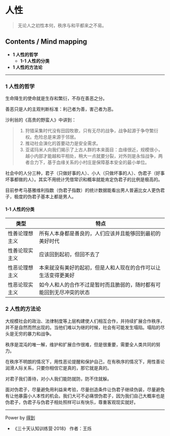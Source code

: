 # 人性
> 无论人之初性本何，秩序与和平都来之不易。

## Contents / Mind mapping
- **1 人性的哲学**
  - **1-1 人性的分类**
- **1 人性的方法论**

---

### 1 人性的哲学

生命降生的使命就是生存和繁衍，不存在善恶之分。

善恶只是人的主观判断标准：利己者为善，害己者为恶。

沙利翁的《高贵的野蛮人》中讲到：

> 1. 狩猎采集时代没有田园牧歌，只有无尽的战争，战争起源于争夺繁衍权。危险总是来源于邻居。  
> 2. 推动社会演化的首要动力是安全需求。  
> 3. 亚诺玛米人向我们揭示了上古人群的本来面目：血缘很近，规模很小，越小内部才能越和平相处，稍大一点就要分裂，对外则是永恒战争，两者合力下，基于血缘关系的小村庄是保障基本安全的最小单位。

社会中的人分三种，君子（只做好事的人）、小人（只做坏事的人）、伪君子（好事坏事都做的人）。其实不用统计凭借常识和概率就能肯定伪君子的比例是极高的。

目前参考马基雅维利指数（伪君子指数）的统计数据能看出男人普遍比女人更伪君子，极度的伪君子基本上都是男人。

#### 1-1 人性的分类

|类型|特点|
| -- | -- |
|性善论理想主义|所有人本身都是善良的，人们应该并且能够回到最初的美好时代|
|性善论现实主义|应该回到起初，但回不去了|
|性恶论理想主义|本来就没有美好的起初，但是人和人现在的合作可以让生活变得更美好|
|性恶论现实主义|如今人和人的合作不过是暂时而且脆弱的，随时都有可能回到无尽冲突的状态|



### 2 人性的方法论

大规模社会的政治、法律制度等上层构建使人们相互合作，并持续扩展合作秩序，并不是自然而然出现的。当他们难以为继的时候，社会有可能发生塌陷。塌陷的尽头是无穷的暴力和战争。

秩序是混沌的唯一解，维护和扩展合作很难，但是很重要，需要全人类共同的努力。

在秩序不明朗的情况下，用性恶论提醒和保护自己，在有秩序的情况下，用性善论润滑人际关系，只要你相信它是真的，那它就是真的。

对君子我们善待，对小人我们能防就防，防不住就躲。

面对伪君子，尽量避免用利益来考验，尽量创造条件让伪君子继续伪装，尽量避免有让他暴露小人本性的机会。我们大可不必痛恨伪君子，因为我们自己大概率也是伪君子，伪君子与伪君子相处照样可以有快乐，尊重客观现实就好。


---
Power by [得到](https://igetget.com)
- 《三十天认知训练营·2018》 作者：王烁
